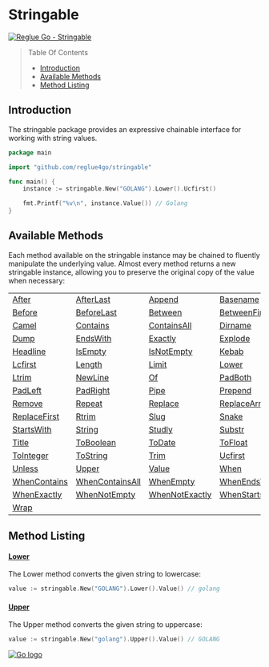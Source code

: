 # Stringable

[![Reglue Go - Stringable](https://img.shields.io/static/v1?label=coverage&message=100%&color=green&logo=coveralls)](https://github.com/reglue4go/stringable)

> Table Of Contents
>
> -   [Introduction](#introduction)
> -   [Available Methods](#available-methods)
> -   [Method Listing](#method-listing)

## Introduction

The stringable package provides an expressive chainable interface for working with string values.

```go
package main

import "github.com/reglue4go/stringable"

func main() {
	instance := stringable.New("GOLANG").Lower().Ucfirst()

	fmt.Printf("%v\n", instance.Value()) // Golang
}

```

## Available Methods

Each method available on the stringable instance may be chained to fluently manipulate the underlying value.
Almost every method returns a new stringable instance, allowing you to preserve the original copy of the value when necessary:

|                               |                                     |                                   |                                   |
| ----------------------------- | ----------------------------------- | --------------------------------- | --------------------------------- |
| [After](#after)               | [AfterLast](#afterLast)             | [Append](#append)                 | [Basename](#basename)             |
| [Before](#before)             | [BeforeLast](#beforeLast)           | [Between](#between)               | [BetweenFirst](#betweenFirst)     |
| [Camel](#camel)               | [Contains](#contains)               | [ContainsAll](#containsAll)       | [Dirname](#dirname)               |
| [Dump](#dump)                 | [EndsWith](#endsWith)               | [Exactly](#exactly)               | [Explode](#explode)               |
| [Headline](#headline)         | [IsEmpty](#isEmpty)                 | [IsNotEmpty](#isNotEmpty)         | [Kebab](#Kebab)                   |
| [Lcfirst](#lcfirst)           | [Length](#length)                   | [Limit](#limit)                   | [Lower](#lower)                   |
| [Ltrim](#ltrim)               | [NewLine](#newLine)                 | [Of](#Of)                         | [PadBoth](#padBoth)               |
| [PadLeft](#padLeft)           | [PadRight](#padRight)               | [Pipe](#pipe)                     | [Prepend](#prepend)               |
| [Remove](#remove)             | [Repeat](#repeat)                   | [Replace](#replace)               | [ReplaceArray](#replaceArray)     |
| [ReplaceFirst](#replaceFirst) | [Rtrim](#rtrim)                     | [Slug](#slug)                     | [Snake](#snake)                   |
| [StartsWith](#startsWith)     | [String](#string)                   | [Studly](#studly)                 | [Substr](#substr)                 |
| [Title](#title)               | [ToBoolean](#toBoolean)             | [ToDate](#toDate)                 | [ToFloat](#toFloat)               |
| [ToInteger](#toInteger)       | [ToString](#toString)               | [Trim](#trim)                     | [Ucfirst](#ucfirst)               |
| [Unless](#unless)             | [Upper](#upper)                     | [Value](#value)                   | [When](#when)                     |
| [WhenContains](#whenContains) | [WhenContainsAll](#whenContainsAll) | [WhenEmpty](#whenEmpty)           | [WhenEndsWith](#whenEndsWith)     |
| [WhenExactly](#whenExactly)   | [WhenNotEmpty](#whenNotEmpty)       | [WhenNotExactly](#whenNotExactly) | [WhenStartsWith](#whenStartsWith) |
| [Wrap](#wrap)                 |                                     |                                   |                                   |

## Method Listing

#### [Lower](#available-methods)

The Lower method converts the given string to lowercase:

```go
value := stringable.New("GOLANG").Lower().Value() // golang
```

#### [Upper](#available-methods)

The Upper method converts the given string to uppercase:

```go
value := stringable.New("golang").Upper().Value() // GOLANG
```

[![Go logo](https://reglue4go.github.io/docs/img/go/Go-Logo_Fuchsia.svg 'Go logo')](#top)
